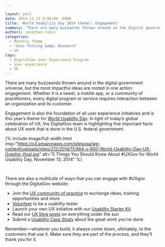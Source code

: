 ```yaml
---

layout: post
date: 2014-11-13 9:00:09 -0400
title: 'World Usability Day 2014 theme\: Engagement'
summary: 'There are many buzzwords thrown around in the digital government universe, but the most impactful ideas are rooted in one action\: engagement. Whether it is a tweet, a mobile app, or a community of practitioners, every digital program or service requires interaction between an organization and its customer. Engagement is also the foundation of all'
authors: jonathan-rubin
categories:
  - Monthly Theme
  - 'User Testing &amp; Research'
  - UX
tags:
  - DigitalGov User Experience Program
  - user experience
  - UX
---
```


There are many buzzwords thrown around in the digital government universe, but the most impactful ideas are rooted in one action: engagement. Whether it is a tweet, a mobile app, or a community of practitioners, every digital program or service requires interaction between an organization and its customer.

Engagement is also the foundation of all user experience initiatives and is this year’s theme for [World Usability Day](http://www.worldusabilityday.org/). In light of today’s global celebration of UX, the DigitalGov team is highlighting five important facts about UX work that is done in the U.S. federal government.

{% include image/full-width.html img="https://s3.amazonaws.com/sitesusa/wp-content/uploads/sites/212/2014/11/464-x-600-World-Usability-Day-UX-Graphic-final.jpg" alt="5 Things You Should Know About #UXGov for World Usability Day, November 13, 2014" %}


&nbsp;

There are also a multitude of ways that you can engage with #UXgov through the DigitalGov website:

  * Join the [UX community of practice](https://www.WHATEVER/communities/federal-user-experience-community-of-practice/) to exchange ideas, training opportunities and more
  * [Volunteer](https://docs.google.com/a/gsa.gov/forms/d/177jjJXp2nvBaFOBWnVIDV5UFWGIMfBibMMNvYZdklpQ/viewform) to be a usability tester
  * Launch your own UX initiative with our [Usability Starter Kit](https://www.WHATEVER/resources/digitalgov-user-experience-program/digitalgov-user-experience-program-usability-starter-kit/)
  * Read our [UX blog posts](https://www.WHATEVER/category/ux/) on everything under the sun
  * Submit a [Usability Case Study](https://www.WHATEVER/resources/digitalgov-user-experience-program/government-usability-case-studies/) about the great work you&#8217;ve done

Remember—whatever you build, it always come down, ultimately, to the customers that use it. Make sure they are part of the process, and they&#8217;ll thank you for it.